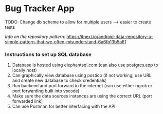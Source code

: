 # Bug Tracker App

TODO: Change db scheme to allow for multiple users --> easier to create tests

*Info on the repository pattern:* https://itnext.io/android-data-repository-a-simple-pattern-that-we-often-misunderstand-6a6fb13b5a81

### Instructions to set up SQL database
1. Database is hosted using elephantsql.com (can also use postgres.app to locally host)
2. Can graphically view database using postico (if not working, use URL and create new database 
to check credentials)
3. Run backend and port forward to the internet (can use either ngrok or port forwarding built into
vscode)
4. Make sure the data sources instances are using the correct URL (port forwarded link)
5. Can use Postman for better interfacing with the API